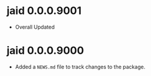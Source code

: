 # jaid 0.0.0.9001

* Overall Updated

# jaid 0.0.0.9000

* Added a `NEWS.md` file to track changes to the package.
